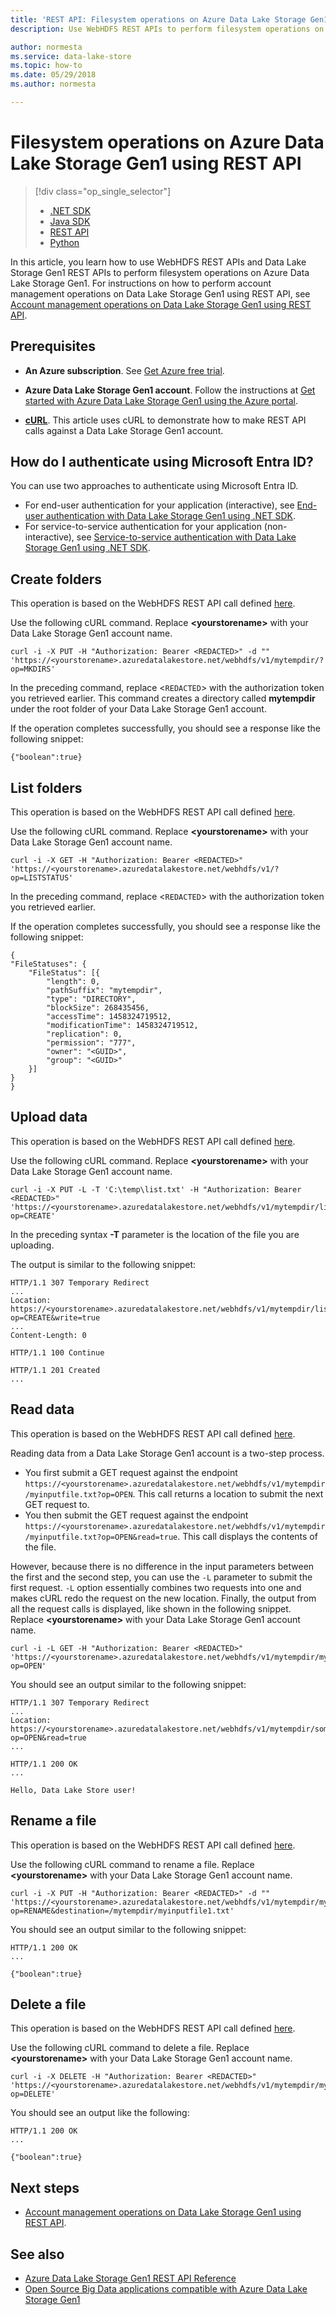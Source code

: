 ```yaml
---
title: 'REST API: Filesystem operations on Azure Data Lake Storage Gen1 | Microsoft Docs'
description: Use WebHDFS REST APIs to perform filesystem operations on Azure Data Lake Storage Gen1

author: normesta
ms.service: data-lake-store
ms.topic: how-to
ms.date: 05/29/2018
ms.author: normesta

---
```

# Filesystem operations on Azure Data Lake Storage Gen1 using REST API
> [!div class="op_single_selector"]
> * [.NET SDK](data-lake-store-data-operations-net-sdk.md)
> * [Java SDK](data-lake-store-get-started-java-sdk.md)
> * [REST API](data-lake-store-data-operations-rest-api.md)
> * [Python](data-lake-store-data-operations-python.md)
>
> 

In this article, you learn how to use WebHDFS REST APIs and Data Lake Storage Gen1 REST APIs to perform filesystem operations on Azure Data Lake Storage Gen1. For instructions on how to perform account management operations on Data Lake Storage Gen1 using REST API, see [Account management operations on Data Lake Storage Gen1 using REST API](data-lake-store-get-started-rest-api.md).

## Prerequisites
* **An Azure subscription**. See [Get Azure free trial](https://azure.microsoft.com/pricing/free-trial/).

* **Azure Data Lake Storage Gen1 account**. Follow the instructions at [Get started with Azure Data Lake Storage Gen1 using the Azure portal](data-lake-store-get-started-portal.md).

* **[cURL](https://curl.haxx.se/)**. This article uses cURL to demonstrate how to make REST API calls against a Data Lake Storage Gen1 account.

<a name='how-do-i-authenticate-using-azure-active-directory'></a>

## How do I authenticate using Microsoft Entra ID?
You can use two approaches to authenticate using Microsoft Entra ID.

* For end-user authentication for your application (interactive), see [End-user authentication with Data Lake Storage Gen1 using .NET SDK](data-lake-store-end-user-authenticate-rest-api.md).
* For service-to-service authentication for your application (non-interactive), see [Service-to-service authentication with Data Lake Storage Gen1 using .NET SDK](data-lake-store-service-to-service-authenticate-rest-api.md).


## Create folders
This operation is based on the WebHDFS REST API call defined [here](https://hadoop.apache.org/docs/stable/hadoop-project-dist/hadoop-hdfs/WebHDFS.html#Make_a_Directory).

Use the following cURL command. Replace **\<yourstorename>** with your Data Lake Storage Gen1 account name.

```console
curl -i -X PUT -H "Authorization: Bearer <REDACTED>" -d "" 'https://<yourstorename>.azuredatalakestore.net/webhdfs/v1/mytempdir/?op=MKDIRS'
```

In the preceding command, replace \<`REDACTED`\> with the authorization token you retrieved earlier. This command creates a directory called **mytempdir** under the root folder of your Data Lake Storage Gen1 account.

If the operation completes successfully, you should see a response like the following snippet:

```output
{"boolean":true}
```

## List folders
This operation is based on the WebHDFS REST API call defined [here](https://hadoop.apache.org/docs/stable/hadoop-project-dist/hadoop-hdfs/WebHDFS.html#List_a_Directory).

Use the following cURL command. Replace **\<yourstorename>** with your Data Lake Storage Gen1 account name.

```console
curl -i -X GET -H "Authorization: Bearer <REDACTED>" 'https://<yourstorename>.azuredatalakestore.net/webhdfs/v1/?op=LISTSTATUS'
```

In the preceding command, replace \<`REDACTED`\> with the authorization token you retrieved earlier.

If the operation completes successfully, you should see a response like the following snippet:

```output
{
"FileStatuses": {
    "FileStatus": [{
        "length": 0,
        "pathSuffix": "mytempdir",
        "type": "DIRECTORY",
        "blockSize": 268435456,
        "accessTime": 1458324719512,
        "modificationTime": 1458324719512,
        "replication": 0,
        "permission": "777",
        "owner": "<GUID>",
        "group": "<GUID>"
    }]
}
}
```

## Upload data
This operation is based on the WebHDFS REST API call defined [here](https://hadoop.apache.org/docs/stable/hadoop-project-dist/hadoop-hdfs/WebHDFS.html#Create_and_Write_to_a_File).

Use the following cURL command. Replace **\<yourstorename>** with your Data Lake Storage Gen1 account name.

```console
curl -i -X PUT -L -T 'C:\temp\list.txt' -H "Authorization: Bearer <REDACTED>" 'https://<yourstorename>.azuredatalakestore.net/webhdfs/v1/mytempdir/list.txt?op=CREATE'
```

In the preceding syntax **-T** parameter is the location of the file you are uploading.

The output is similar to the following snippet:
   
```output
HTTP/1.1 307 Temporary Redirect
...
Location: https://<yourstorename>.azuredatalakestore.net/webhdfs/v1/mytempdir/list.txt?op=CREATE&write=true
...
Content-Length: 0

HTTP/1.1 100 Continue

HTTP/1.1 201 Created
...
```

## Read data
This operation is based on the WebHDFS REST API call defined [here](https://hadoop.apache.org/docs/stable/hadoop-project-dist/hadoop-hdfs/WebHDFS.html#Open_and_Read_a_File).

Reading data from a Data Lake Storage Gen1 account is a two-step process.

* You first submit a GET request against the endpoint `https://<yourstorename>.azuredatalakestore.net/webhdfs/v1/mytempdir/myinputfile.txt?op=OPEN`. This call returns a location to submit the next GET request to.
* You then submit the GET request against the endpoint `https://<yourstorename>.azuredatalakestore.net/webhdfs/v1/mytempdir/myinputfile.txt?op=OPEN&read=true`. This call displays the contents of the file.

However, because there is no difference in the input parameters between the first and the second step, you can use the `-L` parameter to submit the first request. `-L` option essentially combines two requests into one and makes cURL redo the request on the new location. Finally, the output from all the request calls is displayed, like shown in the following snippet. Replace **\<yourstorename>** with your Data Lake Storage Gen1 account name.

```console
curl -i -L GET -H "Authorization: Bearer <REDACTED>" 'https://<yourstorename>.azuredatalakestore.net/webhdfs/v1/mytempdir/myinputfile.txt?op=OPEN'
```

You should see an output similar to the following snippet:

```output
HTTP/1.1 307 Temporary Redirect
...
Location: https://<yourstorename>.azuredatalakestore.net/webhdfs/v1/mytempdir/somerandomfile.txt?op=OPEN&read=true
...

HTTP/1.1 200 OK
...

Hello, Data Lake Store user!
```

## Rename a file
This operation is based on the WebHDFS REST API call defined [here](https://hadoop.apache.org/docs/stable/hadoop-project-dist/hadoop-hdfs/WebHDFS.html#Rename_a_FileDirectory).

Use the following cURL command to rename a file. Replace **\<yourstorename>** with your Data Lake Storage Gen1 account name.

```console
curl -i -X PUT -H "Authorization: Bearer <REDACTED>" -d "" 'https://<yourstorename>.azuredatalakestore.net/webhdfs/v1/mytempdir/myinputfile.txt?op=RENAME&destination=/mytempdir/myinputfile1.txt'
```

You should see an output similar to the  following snippet:

```output
HTTP/1.1 200 OK
...

{"boolean":true}
```

## Delete a file
This operation is based on the WebHDFS REST API call defined [here](https://hadoop.apache.org/docs/stable/hadoop-project-dist/hadoop-hdfs/WebHDFS.html#Delete_a_FileDirectory).

Use the following cURL command to delete a file. Replace **\<yourstorename>** with your Data Lake Storage Gen1 account name.

```console
curl -i -X DELETE -H "Authorization: Bearer <REDACTED>" 'https://<yourstorename>.azuredatalakestore.net/webhdfs/v1/mytempdir/myinputfile1.txt?op=DELETE'
```

You should see an output like the following:

```output
HTTP/1.1 200 OK
...

{"boolean":true}
```

## Next steps
* [Account management operations on Data Lake Storage Gen1 using REST API](data-lake-store-get-started-rest-api.md).

## See also
* [Azure Data Lake Storage Gen1 REST API Reference](/rest/api/datalakestore/)
* [Open Source Big Data applications compatible with Azure Data Lake Storage Gen1](data-lake-store-compatible-oss-other-applications.md)
